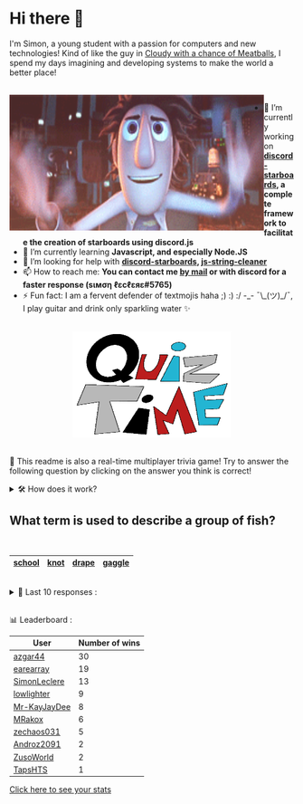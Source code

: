 # Hi there 👋

I'm Simon, a young student with a passion for computers and new technologies!
Kind of like the guy in [Cloudy with a chance of Meatballs](https://www.youtube.com/watch?v=dQw4w9WgXcQ), I spend my days imagining and developing systems to make the world a better place!

<br>

<img width="450" height="240" src="./assets/cloudyWithAChanceOfMeatBalls.gif" align=left>

- 🔭 I’m currently working on **[discord-starboards](https://github.com/SimonLeclere/discord-starboards), a complete framework to facilitate the creation of starboards using discord.js**
- 🌱 I’m currently learning **Javascript, and especially Node.JS**
- 🤔 I’m looking for help with **[discord-starboards](https://github.com/SimonLeclere/discord-starboards), [js-string-cleaner](https://github.com/SimonLeclere/Js-String-Cleaner)**
- 📫 How to reach me: **You can contact me [by mail](mailto:simon-leclere@orange.fr) or with discord for a faster response (sιмση ℓεcℓεяε#5765)**
- ⚡ Fun fact: I am a fervent defender of textmojis haha ;) :) :/ -\_- ¯\\\_(ツ)\_/¯, I play guitar and drink only sparkling water ✨

<br>

<center><img width="280" height="187" src="./assets/quizTime.gif"></center>

<br>

🎲 This readme is also a real-time multiplayer trivia game! Try to answer the following question by clicking on the answer you think is correct!
<details>
  <summary>🛠️ How does it work?</summary>
  Each answer is a link to a pre-filled issue. When you press "Submit new issue", it triggers a Github action workflow that compares your answer with the correct answer, finds a new question and updates the readme.md file. Not bad huh?! This whole process only takes about 20 seconds!
</details>

## What term is used to describe a group of fish?

<br>

| [school](https://github.com/SimonLeclere/SimonLeclere/issues/new?title=quiz%7C5050%7Cschool&body=Just%20click%20'Submit%20new%20issue'.) | [knot](https://github.com/SimonLeclere/SimonLeclere/issues/new?title=quiz%7C5050%7Cknot&body=Just%20click%20'Submit%20new%20issue'.) | [drape](https://github.com/SimonLeclere/SimonLeclere/issues/new?title=quiz%7C5050%7Cdrape&body=Just%20click%20'Submit%20new%20issue'.) | [gaggle](https://github.com/SimonLeclere/SimonLeclere/issues/new?title=quiz%7C5050%7Cgaggle&body=Just%20click%20'Submit%20new%20issue'.) |
| - | - | - | - | 

<br>

<details>
  <summary>📒 Last 10 responses :</summary>

- **SimonLeclere** answered **Traffic Configuration Alignment System** to `In flight systems, what does the initialism "TCAS" stand for?` (Wrong answer)
- **SimonLeclere** answered **Trans Am** to `What kind of car did Burt Reynolds drive in the movie 'Smokey and the Bandit'?` (Good answer)
- **ZusoWorld** answered **Fantasia** to `What was the first Disney movie to use CGI?` (Wrong answer)
- **ZusoWorld** answered **Sioux** to `What Native American tribe did chief Crazy Horse lead?` (Good answer)
- **ZusoWorld** answered **Mini-Me** to `In the movie 'Austin Powers: The Spy Who Shagged Me' what is the name of Dr. Evil's diminitive clone?` (Good answer)
- **SimonLeclere** answered **True** to `In the original Star Wars trilogy, David Prowse was the actor who physically portrayed Darth Vader.` (Good answer)
- **Androz2091** answered **Fendi** to `Which of these is an Italian Design firm?` (Good answer)
- **azgar44** answered **Sydney** to `Which of the following is NOT a capital city?` (Good answer)
- **azgar44** answered **December 8, 1941** to `When did the United States formally declare war on Japan, entering World War II?` (Good answer)
- **azgar44** answered **Colophon** to `The part of a book disclosing its publication info is known as what?` (Good answer)

</details>

<br>

📊 Leaderboard :

| User | Number of wins |
|-|-|
| [azgar44](https://github.com/azgar44) | 30 |
| [earearray](https://github.com/earearray) | 19 |
| [SimonLeclere](https://github.com/SimonLeclere) | 13 |
| [lowlighter](https://github.com/lowlighter) | 9 |
| [Mr-KayJayDee](https://github.com/Mr-KayJayDee) | 8 |
| [MRakox](https://github.com/MRakox) | 6 |
| [zechaos031](https://github.com/zechaos031) | 5 |
| [Androz2091](https://github.com/Androz2091) | 2 |
| [ZusoWorld](https://github.com/ZusoWorld) | 2 |
| [TapsHTS](https://github.com/TapsHTS) | 1 |

[Click here to see your stats](https://github.com/SimonLeclere/SimonLeclere/issues/new?title=MyStats&body=Just%20click%20%27Submit%20new%20issue%27.)